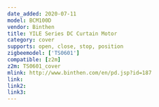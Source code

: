 ```yaml
---
date_added: 2020-07-11
model: BCM100D
vendor: Binthen
title: YILE Series DC Curtain Motor
category: cover
supports: open, close, stop, position
zigbeemodel: ['TS0601']
compatible: [z2m]
z2m: TS0601_cover
mlink: http://www.binthen.com/en/pd.jsp?id=187
link: 
link2: 
link3: 
---
```

